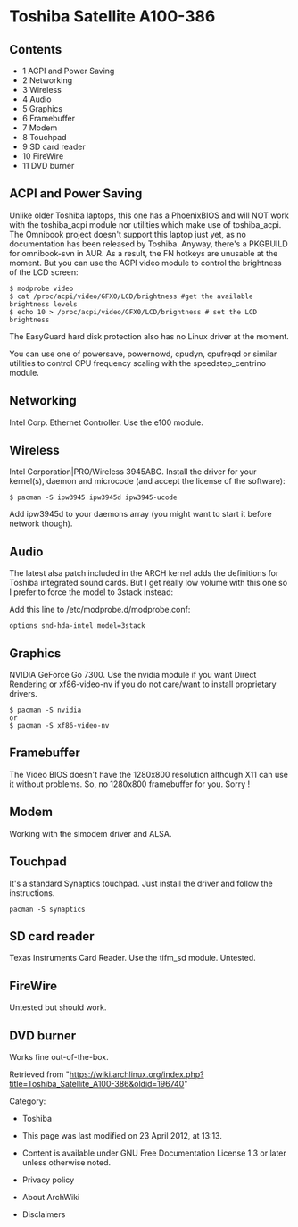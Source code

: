 Toshiba Satellite A100-386
==========================

Contents
--------

-   1 ACPI and Power Saving
-   2 Networking
-   3 Wireless
-   4 Audio
-   5 Graphics
-   6 Framebuffer
-   7 Modem
-   8 Touchpad
-   9 SD card reader
-   10 FireWire
-   11 DVD burner

ACPI and Power Saving
---------------------

Unlike older Toshiba laptops, this one has a PhoenixBIOS and will NOT
work with the toshiba_acpi module nor utilities which make use of
toshiba_acpi. The Omnibook project doesn't support this laptop just yet,
as no documentation has been released by Toshiba. Anyway, there's a
PKGBUILD for omnibook-svn in AUR. As a result, the FN hotkeys are
unusable at the moment. But you can use the ACPI video module to control
the brightness of the LCD screen:

    $ modprobe video
    $ cat /proc/acpi/video/GFX0/LCD/brightness #get the available brightness levels
    $ echo 10 > /proc/acpi/video/GFX0/LCD/brightness # set the LCD brightness

The EasyGuard hard disk protection also has no Linux driver at the
moment.

You can use one of powersave, powernowd, cpudyn, cpufreqd or similar
utilities to control CPU frequency scaling with the speedstep_centrino
module.

Networking
----------

Intel Corp. Ethernet Controller. Use the e100 module.

Wireless
--------

Intel Corporation|PRO/Wireless 3945ABG. Install the driver for your
kernel(s), daemon and microcode (and accept the license of the
software):

    $ pacman -S ipw3945 ipw3945d ipw3945-ucode

Add ipw3945d to your daemons array (you might want to start it before
network though).

Audio
-----

The latest alsa patch included in the ARCH kernel adds the definitions
for Toshiba integrated sound cards. But I get really low volume with
this one so I prefer to force the model to 3stack instead:

Add this line to /etc/modprobe.d/modprobe.conf:

    options snd-hda-intel model=3stack

Graphics
--------

NVIDIA GeForce Go 7300. Use the nvidia module if you want Direct
Rendering or xf86-video-nv if you do not care/want to install
proprietary drivers.

    $ pacman -S nvidia
    or
    $ pacman -S xf86-video-nv

Framebuffer
-----------

The Video BIOS doesn't have the 1280x800 resolution although X11 can use
it without problems. So, no 1280x800 framebuffer for you. Sorry !

Modem
-----

Working with the slmodem driver and ALSA.

Touchpad
--------

It's a standard Synaptics touchpad. Just install the driver and follow
the instructions.

    pacman -S synaptics

SD card reader
--------------

Texas Instruments Card Reader. Use the tifm_sd module. Untested.

FireWire
--------

Untested but should work.

DVD burner
----------

Works fine out-of-the-box.

Retrieved from
"https://wiki.archlinux.org/index.php?title=Toshiba_Satellite_A100-386&oldid=196740"

Category:

-   Toshiba

-   This page was last modified on 23 April 2012, at 13:13.
-   Content is available under GNU Free Documentation License 1.3 or
    later unless otherwise noted.
-   Privacy policy
-   About ArchWiki
-   Disclaimers

